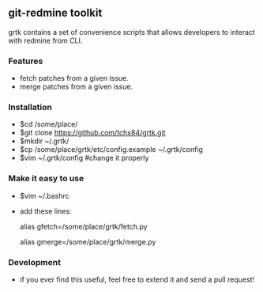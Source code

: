 ## git-redmine toolkit

grtk contains a set of convenience scripts that allows developers to
interact with redmine from CLI.

### Features
* fetch patches from a given issue.
* merge patches from a given issue.

### Installation
* $cd /some/place/
* $git clone https://github.com/tchx84/grtk.git
* $mkdir ~/.grtk/
* $cp /some/place/grtk/etc/config.example ~/.grtk/config
* $vim ~/.grtk/config #change it properly

### Make it easy to use
* $vim ~/.bashrc
* add these lines:

  alias gfetch=/some/place/grtk/fetch.py
  
  alias gmerge=/some/place/grtk/merge.py

### Development
* if you ever find this useful, feel free to extend it and send a pull request!
